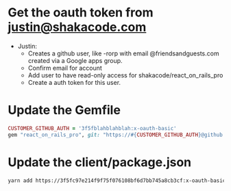 

# Get the oauth token from justin@shakacode.com

* Justin:
  * Creates a github user, like <customer>-rorp with email <customer-rorp>@friendsandguests.com created via a Google apps group.
  * Confirm email for account
  * Add user to have read-only access for shakacode/react_on_rails_pro
  * Create a auth token for this user.


# Update the Gemfile

```ruby
CUSTOMER_GITHUB_AUTH = '3f5fblahblahblah:x-oauth-basic'
gem "react_on_rails_pro", git: "https://#{CUSTOMER_GITHUB_AUTH}@github.com/shakacode/react_on_rails_pro.git", tag: '0.9.0'
```

# Update the client/package.json

```sh
yarn add https://3f5fc97e214f9f75f076108bf6d7bb745a8cb3cf:x-oauth-basic@github.com/shakacode/react_on_rails_pro.git\#0.9.0
```
